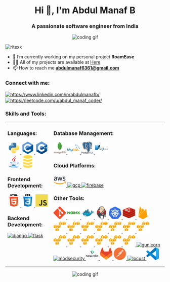 <h1 align="center">Hi 👋, I'm Abdul Manaf B</h1>
<h3 align="center">A passionate software engineer from India</h3>
<p align="center">
  <img src="https://user-images.githubusercontent.com/74038190/212284115-f47cd8ff-2ffb-4b04-b5bf-4d1c14c0247f.gif" alt="coding gif" />
</p>

<p align="left"> 
  <img src="https://komarev.com/ghpvc/?username=ritexx&label=Profile%20views&color=0e75b6&style=flat" alt="ritexx" /> 
</p>


<!-- 🔭 I’m currently working on [Rentez](https://github.com/Ritexx/Rentez.git) -->
- 🌱 I’m currently working on my personal project **RoamEase**
- 👨‍💻 All of my projects are available at [Here](https://github.com/abdulmanaf6361?tab=repositories)
- 📫 How to reach me **abdulmanaf6361@gmail.com**

<h3 align="left">Connect with me:</h3>
<p align="left">
  <a href="https://www.linkedin.com/in/abdulmanafb/" target="blank">
    <img align="center" src="https://raw.githubusercontent.com/rahuldkjain/github-profile-readme-generator/master/src/images/icons/Social/linked-in-alt.svg" alt="https://www.linkedin.com/in/abdulmanafb/" height="30" width="40" />
  </a>
  <a href="https://leetcode.com/u/abdul_manaf_coder/" target="blank">
    <img align="center" src="https://raw.githubusercontent.com/rahuldkjain/github-profile-readme-generator/master/src/images/icons/Social/leet-code.svg" alt="https://leetcode.com/u/abdul_manaf_coder/" height="30" width="40" />
  </a>
</p>
<h3 align="left">Skills and Tools:</h3>
<table>
  <tr>
    <td valign="top">
      <h3 align="left">Languages:</h3>
      <p align="left"> 
        <a href="https://www.python.org" target="_blank" rel="noreferrer"> 
          <img src="https://raw.githubusercontent.com/devicons/devicon/master/icons/python/python-original.svg" alt="python" width="40" height="40"/> 
        </a> 
        <a href="https://www.cprogramming.com/" target="_blank" rel="noreferrer"> 
          <img src="https://raw.githubusercontent.com/devicons/devicon/master/icons/c/c-original.svg" alt="c" width="40" height="40"/> 
        </a> 
        <a href="https://www.w3schools.com/cpp/" target="_blank" rel="noreferrer"> 
          <img src="https://raw.githubusercontent.com/devicons/devicon/master/icons/cplusplus/cplusplus-original.svg" alt="cplusplus" width="40" height="40"/> 
        </a> 
        <a href="https://www.java.com" target="_blank" rel="noreferrer"> 
          <img src="https://raw.githubusercontent.com/devicons/devicon/master/icons/java/java-original.svg" alt="java" width="40" height="40"/> 
        </a> 
        <a href="https://www.sql.org/" target="_blank" rel="noreferrer"> 
          <img src="https://raw.githubusercontent.com/devicons/devicon/master/icons/sql/sql-original.svg" alt="sql" width="40" height="40"/> 
        </a>  
      </p>
      <h3 align="left">Frontend Development:</h3>
      <p align="left">
        <a href="https://www.w3.org/html/" target="_blank" rel="noreferrer"> 
          <img src="https://raw.githubusercontent.com/devicons/devicon/master/icons/html5/html5-original-wordmark.svg" alt="html5" width="40" height="40"/> 
        </a> 
        <a href="https://www.w3schools.com/css/" target="_blank" rel="noreferrer"> 
          <img src="https://raw.githubusercontent.com/devicons/devicon/master/icons/css3/css3-original-wordmark.svg" alt="css3" width="40" height="40"/> 
        </a>
         <a href="https://developer.mozilla.org/en-US/docs/Web/JavaScript" target="_blank" rel="noreferrer"> 
          <img src="https://raw.githubusercontent.com/devicons/devicon/master/icons/javascript/javascript-original.svg" alt="javascript" width="40" height="40"/> 
        </a> 
      </p>
      <h3 align="left">Backend Development:</h3>
      <p align="left">
        <a href="https://www.djangoproject.com/" target="_blank" rel="noreferrer"> 
          <img src="https://cdn.worldvectorlogo.com/logos/django.svg" alt="django" width="40" height="40"/> 
        </a> 
        <a href="https://flask.palletsprojects.com/" target="_blank" rel="noreferrer"> 
            <img src="https://flask.palletsprojects.com/en/2.1.x/_images/flask-logo.png" alt="flask" width="40" height="40"/> 
        </a>
      </p>
    </td>
    <td valign="top">
      <h3 align="left">Database Management:</h3>
      <p align="left">
        <a href="https://www.mongodb.com/" target="_blank" rel="noreferrer"> 
          <img src="https://raw.githubusercontent.com/devicons/devicon/master/icons/mongodb/mongodb-original-wordmark.svg" alt="mongodb" width="40" height="40"/> 
        </a> 
        <a href="https://www.mysql.com/" target="_blank" rel="noreferrer"> 
          <img src="https://raw.githubusercontent.com/devicons/devicon/master/icons/mysql/mysql-original-wordmark.svg" alt="mysql" width="40" height="40"/> 
        </a> 
        <a href="https://www.postgresql.org" target="_blank" rel="noreferrer"> 
          <img src="https://raw.githubusercontent.com/devicons/devicon/master/icons/postgresql/postgresql-original-wordmark.svg" alt="postgresql" width="40" height="40"/> 
        </a> 
        <a href="https://www.sqlite.org/" target="_blank" rel="noreferrer">
          <img src="https://raw.githubusercontent.com/devicons/devicon/master/icons/sqlite/sqlite-original-wordmark.svg" alt="sqlite" width="40" height="40"/>
        </a>
      </p>
      <h3 align="left">Cloud Platforms:</h3>
      <p align="left">
        <a href="https://aws.amazon.com" target="_blank" rel="noreferrer"> 
          <img src="https://raw.githubusercontent.com/devicons/devicon/master/icons/amazonwebservices/amazonwebservices-original-wordmark.svg" alt="aws" width="40" height="40"/> 
        </a> 
        <a href="https://cloud.google.com" target="_blank" rel="noreferrer"> 
          <img src="https://www.vectorlogo.zone/logos/google_cloud/google_cloud-icon.svg" alt="gcp" width="40" height="40"/> 
        </a> 
        <a href="https://firebase.google.com/" target="_blank" rel="noreferrer"> 
          <img src="https://www.vectorlogo.zone/logos/firebase/firebase-icon.svg" alt="firebase" width="40" height="40"/> 
        </a> 
      </p>
      <h3 align="left">Other Tools:</h3>
      <p align="left">
        <a href="https://git-scm.com/" target="_blank" rel="noreferrer">
          <img src="https://raw.githubusercontent.com/devicons/devicon/master/icons/git/git-original.svg" alt="git" width="40" height="40"/>
        </a>
        <a href="https://www.nginx.com/" target="_blank" rel="noreferrer">
          <img src="https://raw.githubusercontent.com/devicons/devicon/master/icons/nginx/nginx-original.svg" alt="nginx" width="40" height="40"/>
        </a>
        <a href="https://www.docker.com/" target="_blank" rel="noreferrer">
          <img src="https://raw.githubusercontent.com/devicons/devicon/master/icons/docker/docker-original.svg" alt="docker" width="40" height="40"/>
        </a>
        <a href="https://www.jenkins.io/" target="_blank" rel="noreferrer">
          <img src="https://raw.githubusercontent.com/devicons/devicon/master/icons/jenkins/jenkins-original.svg" alt="jenkins" width="40" height="40"/>
        </a>
        <a href="https://kubernetes.io/" target="_blank" rel="noreferrer">
          <img src="https://raw.githubusercontent.com/devicons/devicon/master/icons/kubernetes/kubernetes-original.svg" alt="kubernetes" width="40" height="40"/>
        </a>
        <a href="https://redis.io/" target="_blank" rel="noreferrer">
          <img src="https://raw.githubusercontent.com/devicons/devicon/master/icons/redis/redis-original.svg" alt="redis" width="40" height="40"/>
        </a>
        <a href="https://firebase.google.com/" target="_blank" rel="noreferrer">
          <img src="https://raw.githubusercontent.com/devicons/devicon/master/icons/firebase/firebase-plain.svg" alt="firebase" width="40" height="40"/>
        </a>
        <a href="https://aws.amazon.com/sns/" target="_blank" rel="noreferrer">
          <img src="https://raw.githubusercontent.com/devicons/devicon/master/icons/amazonwebservices/amazonwebservices-original.svg" alt="sns" width="40" height="40"/>
        </a>
        <a href="https://aws.amazon.com/ec2/" target="_blank" rel="noreferrer">
          <img src="https://raw.githubusercontent.com/devicons/devicon/master/icons/amazonwebservices/amazonwebservices-original.svg" alt="ec2" width="40" height="40"/>
        </a>
        <a href="https://aws.amazon.com/rds/" target="_blank" rel="noreferrer">
          <img src="https://raw.githubusercontent.com/devicons/devicon/master/icons/amazonwebservices/amazonwebservices-original.svg" alt="rds" width="40" height="40"/>
        </a>
        <a href="https://aws.amazon.com/s3/" target="_blank" rel="noreferrer">
          <img src="https://raw.githubusercontent.com/devicons/devicon/master/icons/amazonwebservices/amazonwebservices-original.svg" alt="s3" width="40" height="40"/>
        </a>
        <a href="https://aws.amazon.com/route53/" target="_blank" rel="noreferrer">
          <img src="https://raw.githubusercontent.com/devicons/devicon/master/icons/amazonwebservices/amazonwebservices-original.svg" alt="route53" width="40" height="40"/>
        </a>
        <a href="https://aws.amazon.com/vpc/" target="_blank" rel="noreferrer">
          <img src="https://raw.githubusercontent.com/devicons/devicon/master/icons/amazonwebservices/amazonwebservices-original.svg" alt="vpc" width="40" height="40"/>
        </a>
        <a href="https://aws.amazon.com/dns/" target="_blank" rel="noreferrer">
          <img src="https://raw.githubusercontent.com/devicons/devicon/master/icons/amazonwebservices/amazonwebservices-original.svg" alt="dns" width="40" height="40"/>
        </a>
        <a href="https://aws.amazon.com/ssl/" target="_blank" rel="noreferrer">
          <img src="https://raw.githubusercontent.com/devicons/devicon/master/icons/amazonwebservices/amazonwebservices-original.svg" alt="ssl" width="40" height="40"/>
        </a>
        <a href="https://aws.amazon.com/apigateway/" target="_blank" rel="noreferrer">
          <img src="https://raw.githubusercontent.com/devicons/devicon/master/icons/amazonwebservices/amazonwebservices-original.svg" alt="apigateway" width="40" height="40"/>
        </a>
        <a href="https://aws.amazon.com/lambda/" target="_blank" rel="noreferrer">
          <img src="https://raw.githubusercontent.com/devicons/devicon/master/icons/amazonwebservices/amazonwebservices-original.svg" alt="lambda" width="40" height="40"/>
        </a>
        <a href="https://aws.amazon.com/dynamodb/" target="_blank" rel="noreferrer">
          <img src="https://raw.githubusercontent.com/devicons/devicon/master/icons/amazonwebservices/amazonwebservices-original.svg" alt="dynamodb" width="40" height="40"/>
        </a>
        <a href="https://aws.amazon.com/cloudfront/" target="_blank" rel="noreferrer">
          <img src="https://raw.githubusercontent.com/devicons/devicon/master/icons/amazonwebservices/amazonwebservices-original.svg" alt="cloudfront" width="40" height="40"/>
        </a>
        <a href="https://aws.amazon.com/cloudwatch/" target="_blank" rel="noreferrer">
          <img src="https://raw.githubusercontent.com/devicons/devicon/master/icons/amazonwebservices/amazonwebservices-original.svg" alt="cloudwatch" width="40" height="40"/>
        </a>
        <a href="https://gunicorn.org/" target="_blank" rel="noreferrer">
          <img src="https://raw.githubusercontent.com/devicons/devicon/master/icons/gunicorn/gunicorn-original.svg" alt="gunicorn" width="40" height="40"/>
        </a>
        <a href="https://www.modsecurity.org/" target="_blank" rel="noreferrer">
          <img src="https://raw.githubusercontent.com/devicons/devicon/master/icons/modsecurity/modsecurity-original.svg" alt="modsecurity" width="40" height="40"/>
        </a>
        <a href="https://newrelic.com/" target="_blank" rel="noreferrer">
          <img src="https://raw.githubusercontent.com/devicons/devicon/master/icons/newrelic/newrelic-original.svg" alt="newrelic" width="40" height="40"/>
        </a>
        <a href="https://about.gitlab.com/" target="_blank" rel="noreferrer">
          <img src="https://raw.githubusercontent.com/devicons/devicon/master/icons/gitlab/gitlab-original.svg" alt="gitlab" width="40" height="40"/>
        </a>
        <a href="https://www.postman.com/" target="_blank" rel="noreferrer">
          <img src="https://raw.githubusercontent.com/devicons/devicon/master/icons/postman/postman-original.svg" alt="postman" width="40" height="40"/>
        </a>
        <a href="https://locust.io/" target="_blank" rel="noreferrer">
          <img src="https://raw.githubusercontent.com/devicons/devicon/master/icons/locust/locust-original.svg" alt="locust" width="40" height="40"/>
        </a>
        <a href="https://code.visualstudio.com/" target="_blank" rel="noreferrer">
          <img src="https://raw.githubusercontent.com/devicons/devicon/master/icons/vscode/vscode-original.svg" alt="vscode" width="40" height="40"/>
        </a>
      </p>
    </td>
  </tr>
</table>


<p align="center">
  <img src="https://user-images.githubusercontent.com/74038190/225813708-98b745f2-7d22-48cf-9150-083f1b00d6c9.gif" alt="coding gif" />
</p>
